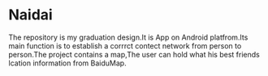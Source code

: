 # Naidai
The repository is my graduation design.It is App on Android platfrom.Its main function is to establish a corrrct contect network from person to person.The project contains a map,The user can hold what his best friends lcation information from BaiduMap.
